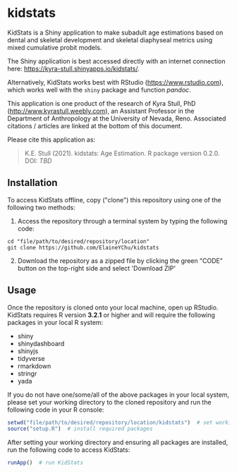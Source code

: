# kidstats

KidStats is a Shiny application to make subadult age estimations based on dental and skeletal development and skeletal diaphyseal metrics using mixed cumulative probit models.

The Shiny application is best accessed directly with an internet connection here: https://kyra-stull.shinyapps.io/kidstats/. 

Alternatively, KidStats works best with RStudio (https://www.rstudio.com), which works well with the `shiny` package and function *pandoc*. 

This application is one product of the research of Kyra Stull, PhD (http://www.kyrastull.weebly.com), an Assistant Professor in the Department of Anthropology at the University of Nevada, Reno. Associated citations / articles are linked at the bottom of this document. 

Please cite this application as: 
> K.E. Stull (2021). kidstats: Age Estimation. R package version 0.2.0. DOI: *TBD*

## Installation

To access KidStats offline, copy ("clone") this repository using one of the following two methods:
1. Access the repository through a terminal system by typing the following code:

``` console
cd "file/path/to/desired/repository/location"
git clone https://github.com/ElaineYChu/kidstats
```

2. Download the repository as a zipped file by clicking the green "CODE" button on the top-right side and select 'Download ZIP'

## Usage

Once the repository is cloned onto your local machine, open up RStudio. KidStats requires R version **3.2.1** or higher and will require the following packages in your local R system:
* shiny
* shinydashboard
* shinyjs
* tidyverse
* rmarkdown
* stringr
* yada

If you do not have one/some/all of the above packages in your local system, please set your working directory to the cloned repository and run the following code in your R console:

```r
setwd("file/path/to/desired/repository/location/kidstats")  # set working directory to kidstats or kidstats-main, depending on your folder name
source("setup.R")  # install required packages
```

After setting your working directory and ensuring all packages are installed, run the following code to access KidStats:

``` r
runApp()  # run KidStats

```





